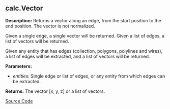 ## calc.Vector  
  
  
**Description:** Returns a vector along an edge, from the start position to the end position.
The vector is not normalized.


Given a single edge, a single vector will be returned.
Given a list of edges, a list of vectors will be returned.


Given any entity that has edges (collection, polygons, polylines and wires),
a list of edges will be extracted, and a list of vectors will be returned.  
  
**Parameters:**  
  * *entities:* Single edge or list of edges, or any entity from which edges can be extracted.  
  
**Returns:** The vector [x, y, z] or a list of vectors.  

[Source Code](https://github.com/design-automation/mobius-sim-funcs/blob/main/src/modules/functions/calc/Vector.ts) 